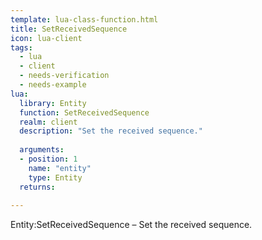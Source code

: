 ```yaml
---
template: lua-class-function.html
title: SetReceivedSequence
icon: lua-client
tags:
  - lua
  - client
  - needs-verification
  - needs-example
lua:
  library: Entity
  function: SetReceivedSequence
  realm: client
  description: "Set the received sequence."
  
  arguments:
  - position: 1
    name: "entity"
    type: Entity
  returns:
    
---
```


<div class="lua__search__keywords">
Entity:SetReceivedSequence &#x2013; Set the received sequence.
</div>
